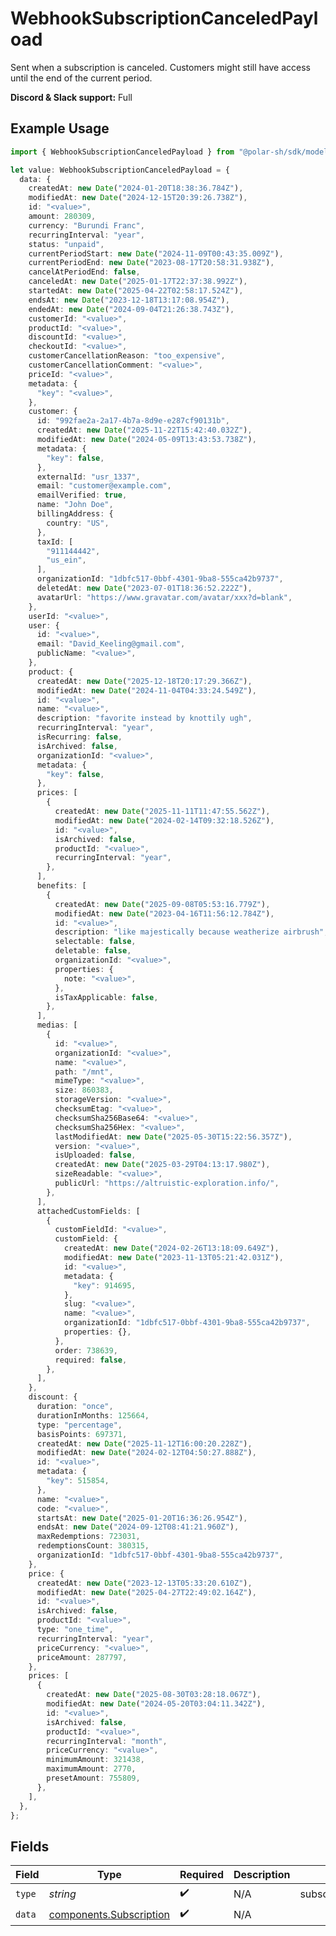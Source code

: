 # WebhookSubscriptionCanceledPayload

Sent when a subscription is canceled.
Customers might still have access until the end of the current period.

**Discord & Slack support:** Full

## Example Usage

```typescript
import { WebhookSubscriptionCanceledPayload } from "@polar-sh/sdk/models/components/webhooksubscriptioncanceledpayload.js";

let value: WebhookSubscriptionCanceledPayload = {
  data: {
    createdAt: new Date("2024-01-20T18:38:36.784Z"),
    modifiedAt: new Date("2024-12-15T20:39:26.738Z"),
    id: "<value>",
    amount: 280309,
    currency: "Burundi Franc",
    recurringInterval: "year",
    status: "unpaid",
    currentPeriodStart: new Date("2024-11-09T00:43:35.009Z"),
    currentPeriodEnd: new Date("2023-08-17T20:58:31.938Z"),
    cancelAtPeriodEnd: false,
    canceledAt: new Date("2025-01-17T22:37:38.992Z"),
    startedAt: new Date("2025-04-22T02:58:17.524Z"),
    endsAt: new Date("2023-12-18T13:17:08.954Z"),
    endedAt: new Date("2024-09-04T21:26:38.743Z"),
    customerId: "<value>",
    productId: "<value>",
    discountId: "<value>",
    checkoutId: "<value>",
    customerCancellationReason: "too_expensive",
    customerCancellationComment: "<value>",
    priceId: "<value>",
    metadata: {
      "key": "<value>",
    },
    customer: {
      id: "992fae2a-2a17-4b7a-8d9e-e287cf90131b",
      createdAt: new Date("2025-11-22T15:42:40.032Z"),
      modifiedAt: new Date("2024-05-09T13:43:53.738Z"),
      metadata: {
        "key": false,
      },
      externalId: "usr_1337",
      email: "customer@example.com",
      emailVerified: true,
      name: "John Doe",
      billingAddress: {
        country: "US",
      },
      taxId: [
        "911144442",
        "us_ein",
      ],
      organizationId: "1dbfc517-0bbf-4301-9ba8-555ca42b9737",
      deletedAt: new Date("2023-07-01T18:36:52.222Z"),
      avatarUrl: "https://www.gravatar.com/avatar/xxx?d=blank",
    },
    userId: "<value>",
    user: {
      id: "<value>",
      email: "David_Keeling@gmail.com",
      publicName: "<value>",
    },
    product: {
      createdAt: new Date("2025-12-18T20:17:29.366Z"),
      modifiedAt: new Date("2024-11-04T04:33:24.549Z"),
      id: "<value>",
      name: "<value>",
      description: "favorite instead by knottily ugh",
      recurringInterval: "year",
      isRecurring: false,
      isArchived: false,
      organizationId: "<value>",
      metadata: {
        "key": false,
      },
      prices: [
        {
          createdAt: new Date("2025-11-11T11:47:55.562Z"),
          modifiedAt: new Date("2024-02-14T09:32:18.526Z"),
          id: "<value>",
          isArchived: false,
          productId: "<value>",
          recurringInterval: "year",
        },
      ],
      benefits: [
        {
          createdAt: new Date("2025-09-08T05:53:16.779Z"),
          modifiedAt: new Date("2023-04-16T11:56:12.784Z"),
          id: "<value>",
          description: "like majestically because weatherize airbrush",
          selectable: false,
          deletable: false,
          organizationId: "<value>",
          properties: {
            note: "<value>",
          },
          isTaxApplicable: false,
        },
      ],
      medias: [
        {
          id: "<value>",
          organizationId: "<value>",
          name: "<value>",
          path: "/mnt",
          mimeType: "<value>",
          size: 860383,
          storageVersion: "<value>",
          checksumEtag: "<value>",
          checksumSha256Base64: "<value>",
          checksumSha256Hex: "<value>",
          lastModifiedAt: new Date("2025-05-30T15:22:56.357Z"),
          version: "<value>",
          isUploaded: false,
          createdAt: new Date("2025-03-29T04:13:17.980Z"),
          sizeReadable: "<value>",
          publicUrl: "https://altruistic-exploration.info/",
        },
      ],
      attachedCustomFields: [
        {
          customFieldId: "<value>",
          customField: {
            createdAt: new Date("2024-02-26T13:18:09.649Z"),
            modifiedAt: new Date("2023-11-13T05:21:42.031Z"),
            id: "<value>",
            metadata: {
              "key": 914695,
            },
            slug: "<value>",
            name: "<value>",
            organizationId: "1dbfc517-0bbf-4301-9ba8-555ca42b9737",
            properties: {},
          },
          order: 738639,
          required: false,
        },
      ],
    },
    discount: {
      duration: "once",
      durationInMonths: 125664,
      type: "percentage",
      basisPoints: 697371,
      createdAt: new Date("2025-11-12T16:00:20.228Z"),
      modifiedAt: new Date("2024-02-12T04:50:27.888Z"),
      id: "<value>",
      metadata: {
        "key": 515854,
      },
      name: "<value>",
      code: "<value>",
      startsAt: new Date("2025-01-20T16:36:26.954Z"),
      endsAt: new Date("2024-09-12T08:41:21.960Z"),
      maxRedemptions: 723031,
      redemptionsCount: 380315,
      organizationId: "1dbfc517-0bbf-4301-9ba8-555ca42b9737",
    },
    price: {
      createdAt: new Date("2023-12-13T05:33:20.610Z"),
      modifiedAt: new Date("2025-04-27T22:49:02.164Z"),
      id: "<value>",
      isArchived: false,
      productId: "<value>",
      type: "one_time",
      recurringInterval: "year",
      priceCurrency: "<value>",
      priceAmount: 287797,
    },
    prices: [
      {
        createdAt: new Date("2025-08-30T03:28:18.067Z"),
        modifiedAt: new Date("2024-05-20T03:04:11.342Z"),
        id: "<value>",
        isArchived: false,
        productId: "<value>",
        recurringInterval: "month",
        priceCurrency: "<value>",
        minimumAmount: 321438,
        maximumAmount: 2770,
        presetAmount: 755809,
      },
    ],
  },
};
```

## Fields

| Field                                                              | Type                                                               | Required                                                           | Description                                                        | Example                                                            |
| ------------------------------------------------------------------ | ------------------------------------------------------------------ | ------------------------------------------------------------------ | ------------------------------------------------------------------ | ------------------------------------------------------------------ |
| `type`                                                             | *string*                                                           | :heavy_check_mark:                                                 | N/A                                                                | subscription.canceled                                              |
| `data`                                                             | [components.Subscription](../../models/components/subscription.md) | :heavy_check_mark:                                                 | N/A                                                                |                                                                    |